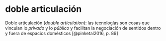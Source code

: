 # doble articulación
Doble articulación (*double articulation*): las tecnologías son cosas que vinculan lo *privado* y lo *público* y facilitan la negociación de sentidos dentro y fuera de espacios domésticos [@pinketal2016, p. 89]
